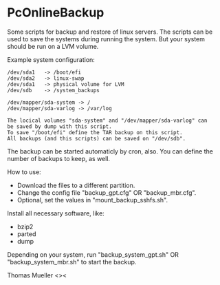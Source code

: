 # PcOnlineBackup

Some scripts for backup and restore of linux servers. The scripts can be used to save the systems during running the system. But your system should be run on a LVM volume.

Example system configuration:

	/dev/sda1	-> /boot/efi
	/dev/sda2	-> linux-swap
	/dev/sda1	-> physical volume for LVM
	/dev/sdb	-> /system_backups
	
	/dev/mapper/sda-system -> /
	/dev/mapper/sda-varlog -> /var/log

	The locical volumes "sda-system" and "/dev/mapper/sda-varlog" can 
	be saved by dump with this script.
	To save "/boot/efi" define the TAR backup on this script.
	All backups (and this scripts) can be saved on "/dev/sdb".

The backup can be started automaticly by cron, also.
You can define the number of backups to keep, as well.

How to use:

* Download the files to a different partition.
* Change the config file "backup_gpt.cfg" OR "backup_mbr.cfg".
* Optional, set the values in "mount_backup_sshfs.sh".

Install all necessary software, like:
* bzip2 
* parted 
* dump

Depending on your system, run "backup_system_gpt.sh" OR "backup_system_mbr.sh" to start the backup.

Thomas Mueller <><